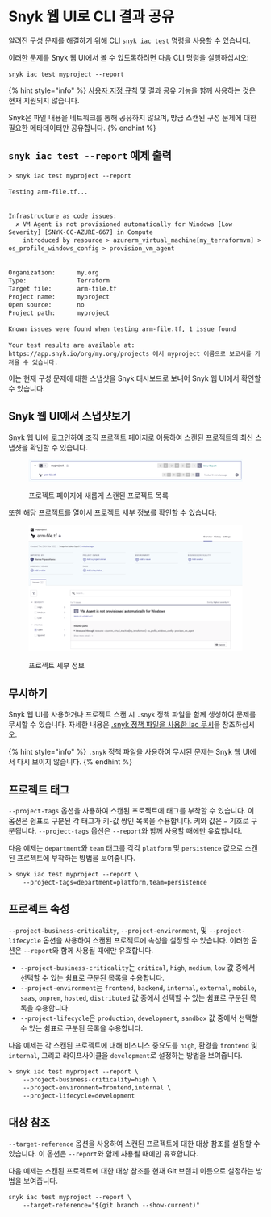 # Snyk 웹 UI로 CLI 결과 공유

알려진 구성 문제를 해결하기 위해 [CLI](../../) `snyk iac test` 명령을 사용할 수 있습니다.

이러한 문제를 Snyk 웹 UI에서 볼 수 있도록하려면 다음 CLI 명령을 실행하십시오:

`snyk iac test myproject --report`

{% hint style="info" %}
[사용자 지정 규칙](../../../scan-with-snyk/snyk-iac/build-your-own-iac-custom-rules/current-iac-custom-rules/) 및 결과 공유 기능을 함께 사용하는 것은 현재 지원되지 않습니다.

Snyk은 파일 내용을 네트워크를 통해 공유하지 않으며, 방금 스캔된 구성 문제에 대한 필요한 메타데이터만 공유합니다.
{% endhint %}

## `snyk iac test --report` 예제 출력

```
> snyk iac test myproject --report

Testing arm-file.tf...


Infrastructure as code issues:
  ✗ VM Agent is not provisioned automatically for Windows [Low Severity] [SNYK-CC-AZURE-667] in Compute
    introduced by resource > azurerm_virtual_machine[my_terraformvm] > os_profile_windows_config > provision_vm_agent


Organization:      my.org
Type:              Terraform
Target file:       arm-file.tf
Project name:      myproject
Open source:       no
Project path:      myproject

Known issues were found when testing arm-file.tf, 1 issue found

Your test results are available at: https://app.snyk.io/org/my.org/projects 에서 myproject 이름으로 보고서를 가져올 수 있습니다.
```

이는 현재 구성 문제에 대한 스냅샷을 Snyk 대시보드로 보내어 Snyk 웹 UI에서 확인할 수 있습니다.

## Snyk 웹 UI에서 스냅샷보기

Snyk 웹 UI에 로그인하여 조직 프로젝트 페이지로 이동하여 스캔된 프로젝트의 최신 스냅샷을 확인할 수 있습니다.

<figure><img src="../../../.gitbook/assets/image (349) (1) (1) (1) (1) (1).png" alt="프로젝트 페이지에 새롭게 스캔된 프로젝트 목록"><figcaption><p>프로젝트 페이지에 새롭게 스캔된 프로젝트 목록</p></figcaption></figure>

또한 해당 프로젝트를 열어서 프로젝트 세부 정보를 확인할 수 있습니다:

<figure><img src="../../../.gitbook/assets/image (106) (1) (1) (1) (1) (1) (1) (1) (1) (1) (1) (1) (1) (1) (2) (2).png" alt="프로젝트 세부 정보"><figcaption><p>프로젝트 세부 정보</p></figcaption></figure>

## **무시하기**

Snyk 웹 UI를 사용하거나 프로젝트 스캔 시 `.snyk` 정책 파일을 함께 생성하여 문제를 무시할 수 있습니다. 자세한 내용은 [.snyk 정책 파일을 사용한 Iac 무시](iac-ignores-using-the-.snyk-policy-file.md)을 참조하십시오.

{% hint style="info" %}
`.snyk` 정책 파일을 사용하여 무시된 문제는 Snyk 웹 UI에서 다시 보이지 않습니다.
{% endhint %}

## 프로젝트 태그

`--project-tags` 옵션을 사용하여 스캔된 프로젝트에 태그를 부착할 수 있습니다. 이 옵션은 쉼표로 구분된 각 태그가 키-값 쌍인 목록을 수용합니다. 키와 값은 `=` 기호로 구분됩니다. `--project-tags` 옵션은 `--report`와 함께 사용할 때에만 유효합니다.

다음 예제는 `department`와 `team` 태그를 각각 `platform` 및 `persistence` 값으로 스캔된 프로젝트에 부착하는 방법을 보여줍니다.

```
> snyk iac test myproject --report \
    --project-tags=department=platform,team=persistence
```

## 프로젝트 속성

`--project-business-criticality`, `--project-environment`, 및 `--project-lifecycle` 옵션을 사용하여 스캔된 프로젝트에 속성을 설정할 수 있습니다. 이러한 옵션은 `--report`와 함께 사용될 때에만 유효합니다.

* `--project-business-criticality`는 `critical`, `high`, `medium`, `low` 값 중에서 선택할 수 있는 쉼표로 구분된 목록을 수용합니다.
* `--project-environment`는 `frontend`, `backend`, `internal`, `external`, `mobile`, `saas`, `onprem`, `hosted`, `distributed` 값 중에서 선택할 수 있는 쉼표로 구분된 목록을 수용합니다.
* `--project-lifecycle`은 `production`, `development`, `sandbox` 값 중에서 선택할 수 있는 쉼표로 구분된 목록을 수용합니다.

다음 예제는 각 스캔된 프로젝트에 대해 비즈니스 중요도를 `high`, 환경을 `frontend` 및 `internal`, 그리고 라이프사이클을 `development`로 설정하는 방법을 보여줍니다.

```
> snyk iac test myproject --report \
    --project-business-criticality=high \
    --project-environment=frontend,internal \
    --project-lifecycle=development
```

## 대상 참조

`--target-reference` 옵션을 사용하여 스캔된 프로젝트에 대한 대상 참조를 설정할 수 있습니다. 이 옵션은 `--report`와 함께 사용될 때에만 유효합니다.

다음 예제는 스캔된 프로젝트에 대한 대상 참조를 현재 Git 브랜치 이름으로 설정하는 방법을 보여줍니다.

```
snyk iac test myproject --report \
    --target-reference="$(git branch --show-current)"
```
